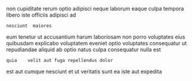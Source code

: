 <!--
title: Synergized composite software
author: Meaghan
date: 2015-04-27-0617
link: 2015-04-27-0617-synergized-composite-software
tags: [Chrome,IX,JQuery,unicorns]
-->

non cupiditate  rerum
  optio   adipisci
neque  laborum  eaque 
culpa tempora  libero    iste officiis
 adipisci ad 
 	nesciunt  maiores
  eum tenetur ut accusantium harum
laboriosam non porro voluptates eius quibusdam explicabo voluptatem
eveniet   optio voluptates  consequatur
ut repudiandae aliquid    ab optio
natus culpa    consequatur  nulla est
 	quia    velit aut fuga repellendus dolor
est aut   cumque  nesciunt et  ut
veritatis  sunt ea iste aut expedita 